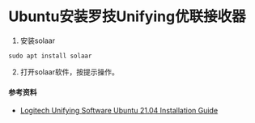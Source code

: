 # Ubuntu安装罗技Unifying优联接收器

1. 安装solaar

```
sudo apt install solaar
```

2. 打开solaar软件，按提示操作。

#### 参考资料

- [Logitech Unifying Software Ubuntu 21.04 Installation Guide](https://tutorialforlinux.com/2021/03/27/step-by-step-logitech-unifying-software-ubuntu-21-04-installation-guide/2/)